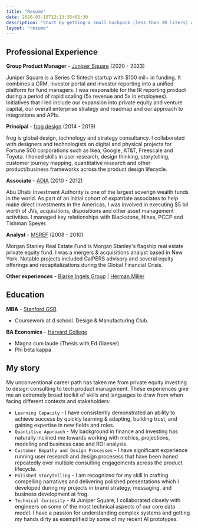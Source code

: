 ```yaml
---
title: "Resume"
date: 2020-03-18T12:13:35+05:30
description: "Start by getting a small backpack (less than 20 liters) and then just travel with what fits in that."
layout: "resume"
---
```


## Professional Experience

**Group Product Manager** - [Juniper Square](https://www.junipersquare.com/) (2020 - 2023)

Juniper Square is a Series C fintech startup with $100 mil+ in funding. It combines a CRM, investor portal and investor reporting into a unified platform for fund managers. I was responsible for the IR reporting product during a period of rapid scaling (5x revenue and 5x in employees). Initiatives that I led include our expansion into private equity and venture capital, our overall enterprise strategy and roadmap and our approach to integrations and APIs.
  
**Principal** - [frog design](https://www.frog.co/) (2014 - 2019)

frog is global design, technology and strategy consultancy. I collaborated with designers and technologists on digital and physical projects for Fortune 500 corporations such as Ikea, Google, AT&T, Freescale and Toyota. I honed skills in user research, design thinking, storytelling, customer journey mapping, quantitative research and other product/business frameworks across the product design lifecycle. 

**Associate** - [ADIA](https://www.adia.ae/) (2010 - 2012)

Abu Dhabi Investment Authority is one of the largest soverign wealth funds in the world. As part of an initial cohort of expatriate associates to help make direct investments in the Americas, I was involved in executing $5 bil worth of JVs, acquisitions, dispositions and other asset management activities. I managed key relationships with Blackstone, Hines, PCCP and Tishman Speyer.

**Analyst** - [MSREF](https://www.morganstanley.com/im/en-us/individual-investor/about-us/investment-teams/real-assets/private-real-estate-investing-team.html) (2008 - 2010)

Morgan Stanley Real Estate Fund is Morgan Stanley's flagship real estate private equity fund. I was a mergers & acquisitions analyst based in New York. Notable projects included CalPERS advisory and several equity offerings and recapitalizations during the Global Financial Crisis.

**Other experiences** - [Bjarke Ingels Group](https://big.dk/) | [Herman Miller](https://www.hermanmiller.com/solutions/future-of-work/) 

## Education

**MBA** - [Stanford GSB](https://www.gsb.stanford.edu/)

- Coursework at d.school. Design & Manufacturing Club. 

**BA Economics** - [Harvard College](https://college.harvard.edu/)

- Magna cum laude (Thesis with Ed Glaeser)
- Phi beta kappa

## My story
My unconventional career path has taken me from private equity investing to design consulting to tech product management. These experiences give me an extremely broad toolkit of skills and languages to draw from when facing different contexts and stakeholders:

- `Learning Capacity` - I have consistently demonstrated an ability to achieve success by quickly learning & adapting, building trust, and gaining expertise in new fields and roles.
- `Quantitive Approach` - My background in finance and investing has naturally inclined me towards working with metrics, projections, modeling and business case and ROI analysis. 
- `Customer Empathy and Design Processes` - I have significant experience running user research and design procesess that have been honed repeatedly over multiple consulting engagements across the product lifecycle.
- `Polished Storytelling` - I am recognized for my skill in crafting compelling narratives and delivering polished presentations which I developed during my projects in brand strategy, messaging, and business development at frog.
- `Technical Curiosity` - At Juniper Square, I collaborated closely with engineers on some of the most technical aspects of our core data model. I have a passion for understanding complex systems and getting my hands dirty as exemplified by some of my recent AI prototypes.



